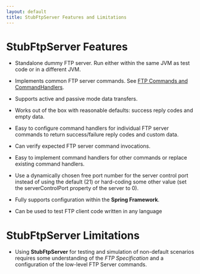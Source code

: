 ```yaml
---
layout: default
title: StubFtpServer Features and Limitations
---  
```


# StubFtpServer Features

 * Standalone dummy FTP server. Run either within the same JVM as test code or in a different JVM.
 
 * Implements common FTP server commands. See [FTP Commands and CommandHandlers](./stubftpserver-commandhandlers.html).
 
 * Supports active and passive mode data transfers.
 
 * Works out of the box with reasonable defaults: success reply codes and empty data.
 
 * Easy to configure command handlers for individual FTP server commands to return success/failure reply codes and custom data.
 
 * Can verify expected FTP server command invocations.
 
 * Easy to implement command handlers for other commands or replace existing command handlers.
 
 * Use a dynamically chosen free port number for the server control port instead of using the default (21)
   or hard-coding some other value (set the serverControlPort property of the server to 0).
 
 * Fully supports configuration within the **Spring Framework**.
 
 * Can be used to test FTP client code written in any language
  

# StubFtpServer Limitations

 * Using **StubFtpServer** for testing and simulation of non-default scenarios requires
   some understanding of the *FTP Specification* and a configuration of the low-level
   FTP Server commands. 
  